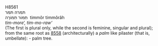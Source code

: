 <body>
  <p>H8561<br>  תּמּרה    תּמּר  <br> תִּּמּוֹר  תִּּמּוֹרָה  ‎  timmôr  timmôrâh  <br><i>tim-more‘,</i> <i>tim-mo-raw‘ </i><br>(The first is plural only, while the second is feminine, singular and plural); from the same root as <a href="h8558.htm">8558</a>  (architecturally) a <i>palm</i> like pilaster (that is, umbellate): - palm tree.<br></p>
 </body>